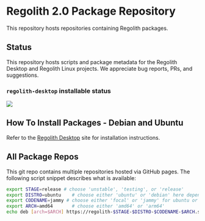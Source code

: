 # Regolith 2.0 Package Repository

This repository hosts repositories containing Regolith packages. 

## Status

This repository hosts scripts and package metadata for the Regolith Desktop and Regolith Linux projects.  We appreciate bug reports, PRs, and suggestions. 

### `regolith-desktop` installable status

![](https://github.com/regolith-linux/voulage/actions/workflows/test-desktop-installable.yml/badge.svg)

## How To Install Packages - Debian and Ubuntu

Refer to the [Regolith Desktop](https://regolith-desktop.com) site for installation instructions.

## All Package Repos

This git repo contains multiple repositories hosted via GitHub pages.  The following script snippet describes what is available:

```bash
export STAGE=release # choose 'unstable', 'testing', or 'release'
export DISTRO=ubuntu    # choose either 'ubuntu' or 'debian' here depending on system installing into
export CODENAME=jammy # choose either 'focal' or 'jammy' for ubuntu or 'bullseye' for debian
export ARCH=amd64       # choose either 'amd64' or 'arm64'
echo deb [arch=$ARCH] https://regolith-$STAGE-$DISTRO-$CODENAME-$ARCH.s3.amazonaws.com $CODENAME main | sudo tee /etc/apt/sources.list.d/regolith.list
```
